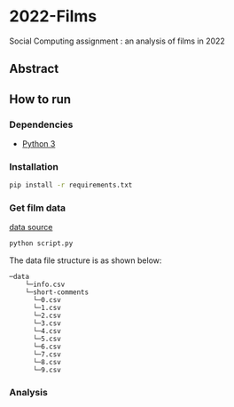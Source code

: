 # 2022-Films
Social Computing assignment : an analysis of films in 2022

## Abstract



## How to run

### Dependencies

* [Python 3](https://www.continuum.io/downloads)



### Installation

```bash
pip install -r requirements.txt
```



### Get film data

[data source](douban.com)

```bash
python script.py
```

 The data file structure is as shown below:

```
─data
    └─info.csv
    └─short-comments
      └─0.csv
      └─1.csv
      └─2.csv
      └─3.csv
      └─4.csv
      └─5.csv
      └─6.csv
      └─7.csv
      └─8.csv
      └─9.csv
```

### Analysis

